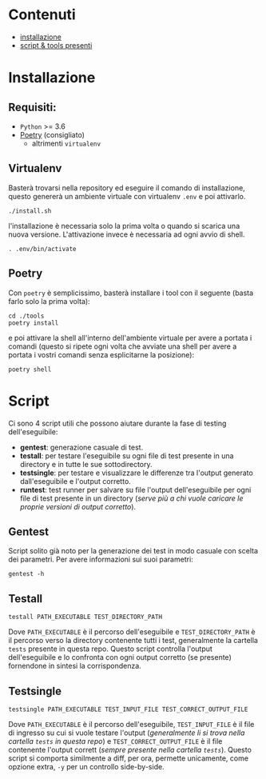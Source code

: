 # Contenuti
- [installazione](#Installazione)
- [script & tools presenti](#Script)

# Installazione

## Requisiti:

- `Python` >= 3.6
- [Poetry](https://python-poetry.org/) (consigliato)
    - altrimenti `virtualenv`

## Virtualenv
Basterà trovarsi nella repository ed eseguire il comando di installazione, questo genererà un ambiente virtuale con virtualenv `.env` e poi attivarlo.

```
./install.sh
```

l'installazione è necessaria solo la prima volta o quando si scarica una nuova versione. L'attivazione invece è necessaria ad ogni avvio di shell.

```
. .env/bin/activate
```

## Poetry

Con `poetry` è semplicissimo, basterà installare i tool con il seguente (basta farlo solo la prima volta):

```
cd ./tools
poetry install
```

e poi attivare la shell all'interno dell'ambiente virtuale per avere a portata i comandi (questo si ripete ogni volta che avviate una shell per avere a portata i vostri comandi senza esplicitarne la posizione): 

```
poetry shell
```

# Script

Ci sono 4 script utili che possono aiutare durante la fase di testing dell'eseguibile:

- **gentest**: generazione casuale di test.
- **testall**: per testare l'eseguibile su ogni file di test presente in una directory e in tutte le sue sottodirectory.
- **testsingle**: per testare e visualizzare le differenze tra l'output generato dall'eseguibile e l'output corretto.
- **runtest**: test runner per salvare su file l'output dell'eseguibile per ogni file di test presente in un directory (*serve più a chi vuole caricare le proprie versioni di output corretto*).

## Gentest

Script solito già noto per la generazione dei test in modo casuale con scelta dei parametri.
Per avere informazioni sui suoi parametri:

```
gentest -h
```

## Testall

```
testall PATH_EXECUTABLE TEST_DIRECTORY_PATH 
```

Dove `PATH_EXECUTABLE` è il percorso dell'eseguibile e `TEST_DIRECTORY_PATH` è il percorso verso la directory contenente tutti i test, generalmente la cartella `tests` presente in questa repo.
Questo script controlla l'output dell'eseguibile e lo confronta con ogni output corretto (se presente) fornendone in sintesi la corrispondenza.

## Testsingle

```
testsingle PATH_EXECUTABLE TEST_INPUT_FILE TEST_CORRECT_OUTPUT_FILE
```
Dove `PATH_EXECUTABLE` è il percorso dell'eseguibile, `TEST_INPUT_FILE` è il file di ingresso su cui si vuole testare l'output (*generalmente li si trova nella cartella `tests` in questa repo*) e `TEST_CORRECT_OUTPUT_FILE` è il file contenente l'output corrett (*sempre presente nella cartella `tests`*).
Questo script si comporta similmente a diff, per ora, permette unicamente, come opzione extra, `-y` per un controllo side-by-side.
